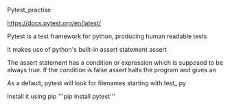 Pytest_practise

https://docs.pytest.org/en/latest/

Pytest is a test framework for python, producing human readable tests 

It makes use of python's built-in assert statement
assert <condition>

The assert statement has a condition or expression which is supposed to be always true. If the condition is false assert halts the program and gives an 

As a default, pytest will look for filenames starting with test_<myfile>.py


Install it using pip
'''pip install pytest'''
